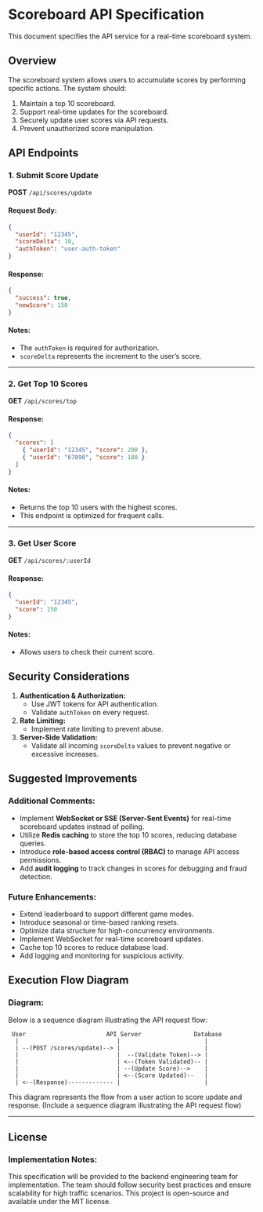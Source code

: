 # Scoreboard API Specification

This document specifies the API service for a real-time scoreboard system.

## Overview

The scoreboard system allows users to accumulate scores by performing specific actions. The system should:

1. Maintain a top 10 scoreboard.
2. Support real-time updates for the scoreboard.
3. Securely update user scores via API requests.
4. Prevent unauthorized score manipulation.

## API Endpoints

### 1. Submit Score Update

**POST** `/api/scores/update`

#### Request Body:

```json
{
  "userId": "12345",
  "scoreDelta": 10,
  "authToken": "user-auth-token"
}
```

#### Response:

```json
{
  "success": true,
  "newScore": 150
}
```

#### Notes:

- The `authToken` is required for authorization.
- `scoreDelta` represents the increment to the user’s score.

---

### 2. Get Top 10 Scores

**GET** `/api/scores/top`

#### Response:

```json
{
  "scores": [
    { "userId": "12345", "score": 200 },
    { "userId": "67890", "score": 180 }
  ]
}
```

#### Notes:

- Returns the top 10 users with the highest scores.
- This endpoint is optimized for frequent calls.

---

### 3. Get User Score

**GET** `/api/scores/:userId`

#### Response:

```json
{
  "userId": "12345",
  "score": 150
}
```

#### Notes:

- Allows users to check their current score.

## Security Considerations

1. **Authentication & Authorization:**
   - Use JWT tokens for API authentication.
   - Validate `authToken` on every request.
2. **Rate Limiting:**
   - Implement rate limiting to prevent abuse.
3. **Server-Side Validation:**
   - Validate all incoming `scoreDelta` values to prevent negative or excessive increases.

## Suggested Improvements

### Additional Comments:

- Implement **WebSocket or SSE (Server-Sent Events)** for real-time scoreboard updates instead of polling.
- Utilize **Redis caching** to store the top 10 scores, reducing database queries.
- Introduce **role-based access control (RBAC)** to manage API access permissions.
- Add **audit logging** to track changes in scores for debugging and fraud detection.

### Future Enhancements:

- Extend leaderboard to support different game modes.
- Introduce seasonal or time-based ranking resets.
- Optimize data structure for high-concurrency environments.
- Implement WebSocket for real-time scoreboard updates.
- Cache top 10 scores to reduce database load.
- Add logging and monitoring for suspicious activity.

## Execution Flow Diagram

### Diagram:

Below is a sequence diagram illustrating the API request flow:

```plaintext
 User                       API Server               Database
  |                            |                        |
  | --(POST /scores/update)--> |                        |
  |                            |  --(Validate Token)--> |
  |                            | <--(Token Validated)-- |
  |                            | --(Update Score)-->    |
  |                            | <--(Score Updated)--   |
  | <--(Response)------------- |                        |
```

This diagram represents the flow from a user action to score update and response.
(Include a sequence diagram illustrating the API request flow)

---

## License

### Implementation Notes:

This specification will be provided to the backend engineering team for implementation. The team should follow security best practices and ensure scalability for high traffic scenarios.
This project is open-source and available under the MIT license.
